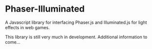 # Phaser-Illuminated
A Javascript library for interfacing Phaser.js and Illuminated.js for light effects in web games.

This library is still very much in development.  Additional information to come...
